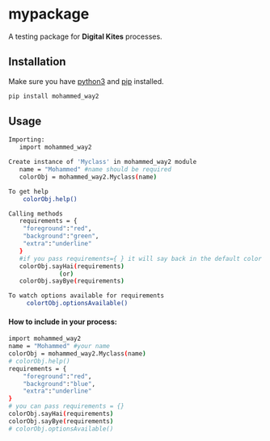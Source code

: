 # mypackage

A testing package for **Digital Kites** processes.

## Installation

Make sure you have [python3](http://nodejs.org/) and [pip](https://www.npmjs.com/) installed.

```sh
pip install mohammed_way2
```


## Usage

```sh
Importing:
   import mohammed_way2 

Create instance of 'Myclass' in mohammed_way2 module
   name = "Mohammed" #name should be required
   colorObj = mohammed_way2.Myclass(name) 

To get help
    colorObj.help()

Calling methods
   requirements = {
    "foreground":"red",
    "background":"green",
    "extra":"underline" 
   }
   #if you pass requirements={ } it will say back in the default color
   colorObj.sayHai(requirements)
              (or)
   colorObj.sayBye(requirements)

To watch options available for requirements
     colortObj.optionsAvailable()
```

#### How to include in your process:

```sh
import mohammed_way2
name = "Mohammed" #your name
colorObj = mohammed_way2.Myclass(name)
# colorObj.help()
requirements = {
    "foreground":"red",
    "background":"blue",
    "extra":"underline" 
}
# you can pass requirements = {}
colorObj.sayHai(requirements)
colorObj.sayBye(requirements)
# colorObj.optionsAvailable()

```
